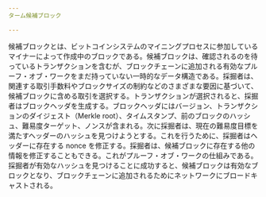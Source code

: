 ```yaml
---
ターム候補ブロック

---
```

候補ブロックとは、ビットコインシステムのマイニングプロセスに参加しているマイナーによって作成中のブロックである。候補ブロックは、確認されるのを待っているトランザクションを含むが、ブロックチェーンに追加される有効なプルーフ・オブ・ワークをまだ持っていない一時的なデータ構造である。採掘者は、関連する取引手数料やブロックサイズの制約などのさまざまな要因に基づいて、候補ブロックに含める取引を選択する。トランザクションが選択されると、採掘者はブロックヘッダを生成する。ブロックヘッダにはバージョン、トランザクションのダイジェスト（Merkle root）、タイムスタンプ、前のブロックのハッシュ、難易度ターゲット、ノンスが含まれる。次に採掘者は、現在の難易度目標を満たすヘッダーのハッシュを見つけようとする。これを行うために、採掘者はヘッダーに存在する nonce を修正する。採掘者は、候補ブロックに存在する他の情報を修正することもできる。これがプルーフ・オブ・ワークの仕組みである。採掘者が有効なハッシュを見つけることに成功すると、候補ブロックは有効なブロックとなり、ブロックチェーンに追加されるためにネットワークにブロードキャストされる。